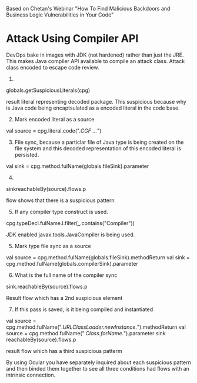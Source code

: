 Based on Chetan's Webinar "How To Find Malicious Backdoors and Business Logic Vulnerabilities in Your Code"

# Attack Using Compiler API

DevOps bake in images with JDK (not hardened) rather than just the JRE. This makes Java compiler API available to compile an 
attack class. Attack class encoded to escape code review.

1. 

globals.getSuspiciousLiterals(cpg)

result literal representing decoded package. This suspicious because why is Java code being encaptsulated as a encoded literal in the code base.

2. Mark encoded literal as a source

val source = cpg.literal.code(".*CGF ...*")

3. File sync, because a particlar file of Java type is being created on the file system and this decoded representation of this encoded literal is persisted.

val sink = cpg.method.fulName(globals.fileSink).parameter

4. 

sinkreachableBy(source).flows.p

flow shows that there is a suspicious pattern

5. If any compiler type construct is used.

cpg.typeDecl.fulName.l.filter(_.contains("Compiler"))

JDK enabled javax.tools.JavaCompiler is being used.

5. Mark type file sync as a source

val source = cpg.method.fulName(globals.fileSink).methodReturn
val sink = cpg.method.fulName(globals.compilerSink).parameter

6. What is the full name of the compiler sync

sink.reachableBy(source).flows.p

Result flow which has a 2nd suspicious element 

7. If this pass is saved, is it being compiled and instantiated

val source = cpg.method.fulName(".*URLClassLoader.newInstance.*").methodReturn
val source = cpg.method.fulName(".*Class.forName.*").parameter
sink reachableBy(source).flows.p

result flow which has a third suspicious patterm

By using Ocular you have separately inquired about each suspicious pattern and then binded them together to see all three conditions had flows with an intrinsic connection.
